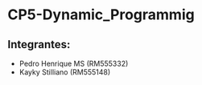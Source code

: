 # CP5-Dynamic_Programmig
## Integrantes:
- Pedro Henrique MS (RM555332)
- Kayky Stilliano (RM555148)
